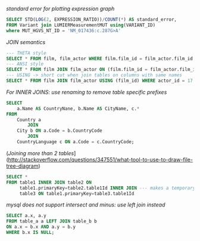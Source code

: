 

_standard error for plotting expression graph_

```SQL
SELECT STD(LOG(2, EXPRESSION_RATIO))/COUNT(*) AS standard_error,
FROM Variant join LUMIERMeasurementMUT using(VARIANT_ID)
where MUT_HGVS_NT_ID = 'NM_017436:c.287G>A'

```


_JOIN semantics_

```sql
--- THETA style
SELECT * FROM film, film_actor WHERE film.film_id = film_actor.film_id AND actor_id = 17 AND film.length
--- ANSI style
SELECT * FROM film JOIN film_actor ON (film.film_id = film_actor.film_id) WHERE actor_id = 17 AND film.length > 120
--- USING -> short cut when join tables on columns with same names
SELECT * FROM film JOIN film_actor USING (film_id) WHERE actor_id = 17 AND film.length > 120
```

_For INNER JOINS: use renaming to remove table specific prefixes_

```sql
SELECT
    a.Name AS CountryNane, b.Name AS CityName, c.*
FROM
    Country a
        JOIN
    City b ON a.Code = b.CountryCode
        JOIN
    CountryLanguage c ON a.Code = c.CountryCode;
```

(_Joining more than 2 tables_](http://stackoverflow.com/questions/347551/what-tool-to-use-to-draw-file-tree-diagram)

```sql
SELECT *
FROM table1 INNER JOIN table2 ON
     table1.primaryKey=table2.table1Id INNER JOIN --- makes a temporary table
     table3 ON table1.primaryKey=table3.table1Id
```



_mysql does not support intersect and minus: use left join instead_

```sql
SELECT a.x, a.y
FROM table_a a LEFT JOIN table_b b
ON a.x = b.x AND a.y = b.y
WHERE b.x IS NULL;
```
